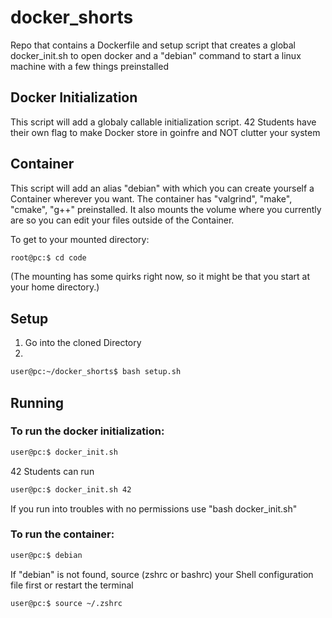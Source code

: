 # docker_shorts
Repo that contains a Dockerfile and setup script that creates a global docker_init.sh to open docker and a "debian" command to start a linux machine with a few things preinstalled

## Docker Initialization
This script will add a globaly callable initialization script.
42 Students have their own flag to make Docker store in goinfre and NOT clutter your system

## Container
This script will add an alias "debian" with which you can create yourself a Container wherever you want.
The container has "valgrind", "make", "cmake", "g++" preinstalled.
It also mounts the volume where you currently are so you can edit your files outside of the Container.

To get to your mounted directory:
```bash
root@pc:$ cd code
```

(The mounting has some quirks right now, so it might be that you start at your home directory.)

## Setup
1. Go into the cloned Directory
2.
```bash
user@pc:~/docker_shorts$ bash setup.sh
```

## Running
### To run the docker initialization:
```bash
user@pc:$ docker_init.sh
```

42 Students can run
```bash
user@pc:$ docker_init.sh 42
```

If you run into troubles with no permissions use "bash docker_init.sh"

### To run the container:
```bash
user@pc:$ debian
```
If "debian" is not found, source (zshrc or bashrc) your Shell configuration file first or restart the terminal
```bash
user@pc:$ source ~/.zshrc
```
